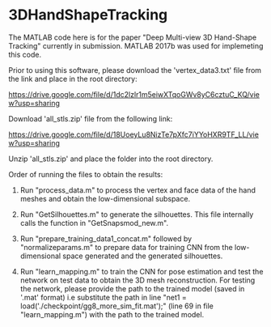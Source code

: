 # 3DHandShapeTracking

The MATLAB code here is for the paper "Deep Multi-view 3D Hand-Shape Tracking" currently in submission. MATLAB 2017b was used
for implemeting this code.

Prior to using this software, please download the 'vertex_data3.txt' file from the link and place in the root directory: 

https://drive.google.com/file/d/1dc2lzlr1m5eiwXTqoGWv8yC6cztuC_KQ/view?usp=sharing

Download 'all_stls.zip' file from the following link:

https://drive.google.com/file/d/18UoeyLu8NizTe7pXfc7iYYoHXR9TF_LL/view?usp=sharing

Unzip 'all_stls.zip' and place the folder into the root directory.

Order of running the files to obtain the results:

1) Run "process_data.m" to process the vertex and face data of the hand meshes and obtain the low-dimensional subspace.
2) Run "GetSilhouettes.m" to generate the silhouettes. This file internally calls the function in "GetSnapsmod_new.m".

3) Run "prepare_training_data1_concat.m" followed by "normalizeparams.m" to prepare data for training CNN from the low-dimensional space generated and the generated silhouettes.

4) Run "learn_mapping.m" to train the CNN for pose estimation and test the network on test data to obtain the 3D mesh reconstruction. For testing the network, please provide the path to the trained model (saved in '.mat' format) i.e substitute the path in line "net1 = load('./checkpoint/gg8_more_sim_fit.mat');" (line 69 in file "learn_mapping.m") with the path to the trained model.


